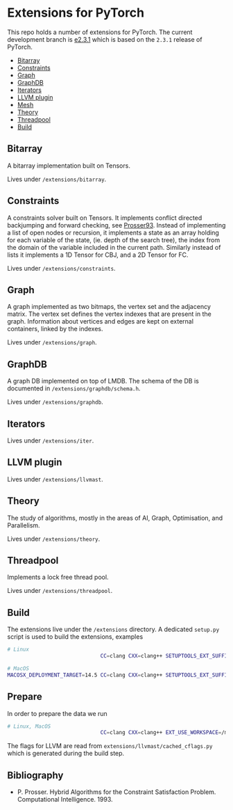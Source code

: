 # Extensions for PyTorch

This repo holds a number of extensions for PyTorch. The current development
branch is [e2.3.1](https://github.com/ghdk/pytorch.priv/tree/e2.3.1) which is
based on the `2.3.1` release of PyTorch.

<!-- toc -->

- [Bitarray](#bitarray)
- [Constraints](#constraints)
- [Graph](#graph)
- [GraphDB](#graphdb)
- [Iterators](#iterators)
- [LLVM plugin](#llvm-plugin)
- [Mesh](#mesh)
- [Theory](#theory)
- [Threadpool](#threadpool)
- [Build](#build)

<!-- tocstop -->

## Bitarray

A bitarray implementation built on Tensors. 

Lives under `/extensions/bitarray`.

## Constraints

A constraints solver built on Tensors. It implements conflict directed
backjumping and forward checking, see [Prosser93](#bibliography). Instead of
implementing a list of open nodes or recursion, it implements a state as an
array holding for each variable of the state, (ie. depth of the search tree),
the index from the domain of the variable included in the current path.
Similarly instead of lists it implements a 1D Tensor for CBJ, and a 2D Tensor
for FC.

Lives under `/extensions/constraints`.

## Graph

A graph implemented as two bitmaps, the vertex set and the adjacency matrix. The
vertex set defines the vertex indexes that are present in the graph. Information
about vertices and edges are kept on external containers, linked by the indexes.

Lives under `/extensions/graph`.

## GraphDB

A graph DB implemented on top of LMDB. The schema of the DB is documented in 
`/extensions/graphdb/schema.h`.

Lives under `/extensions/graphdb`.

## Iterators

Lives under `/extensions/iter`.

## LLVM plugin

Lives under `/extensions/llvmast`.

## Theory

The study of algorithms, mostly in the areas of AI, Graph, Optimisation, and
Parallelism.

Lives under `/extensions/theory`.

## Threadpool

Implements a lock free thread pool.

Lives under `/extensions/threadpool`.

## Build

The extensions live under the `/extensions` directory. A dedicated `setup.py`
script is used to build the extensions, examples

```bash
# Linux
                              CC=clang CXX=clang++ SETUPTOOLS_EXT_SUFFIX=.so  DEBUG=1 USE_DISTRIBUTED=0 USE_MKLDNN=0 USE_CUDA=0 USE_ROCM=0 BUILD_TEST=0 USE_FBGEMM=0 USE_NNPACK=0 USE_QNNPACK=0 USE_XNNPACK=0 USE_MPS=0 EXT_USE_LLVM_CONFIG=/usr/bin/llvm-config                                                          python setup.py  build --build-lib=./build/lib  install

# MacOS
MACOSX_DEPLOYMENT_TARGET=14.5 CC=clang CXX=clang++ SETUPTOOLS_EXT_SUFFIX=.so  DEBUG=1 USE_DISTRIBUTED=0 USE_MKLDNN=0 USE_CUDA=0 USE_ROCM=0 BUILD_TEST=0 USE_FBGEMM=0 USE_NNPACK=0 USE_QNNPACK=0 USE_XNNPACK=0 USE_MPS=1 EXT_USE_LLVM_CONFIG=/root/to/llvm\@14/14.0.6/bin/llvm-config  EXT_USE_LMDB=/root/to/lmdb/0.9.33/  python setup.py install
```

## Prepare

In order to prepare the data we run

```bash
# Linux, MacOS
                              CC=clang CXX=clang++ EXT_USE_WORKSPACE=/mnt/macos/pytorch  python /mnt/macos/pytorch/extensions/llvmast/setup.py  prepare
```

The flags for LLVM are read from `extensions/llvmast/cached_cflags.py` which is
generated during the build step.

## Bibliography

- P. Prosser. Hybrid Algorithms for the Constraint Satisfaction Problem.
  Computational Intelligence. 1993.

